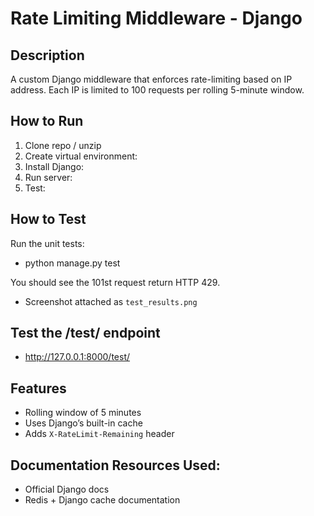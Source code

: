 # Rate Limiting Middleware - Django

## Description
A custom Django middleware that enforces rate-limiting based on IP address. Each IP is limited to 100 requests per rolling 5-minute window.

## How to Run

1. Clone repo / unzip
2. Create virtual environment:
3. Install Django:
4. Run server:
5. Test:

## How to Test

Run the unit tests:
 - python manage.py test

You should see the 101st request return HTTP 429. 
 - Screenshot attached as `test_results.png`


## Test the /test/ endpoint
- http://127.0.0.1:8000/test/

## Features

- Rolling window of 5 minutes
- Uses Django’s built-in cache
- Adds `X-RateLimit-Remaining` header

## Documentation Resources Used:
   - Official Django docs
   - Redis + Django cache documentation